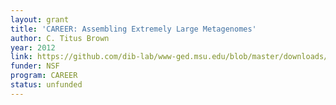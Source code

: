 ```yaml
---
layout: grant
title: 'CAREER: Assembling Extremely Large Metagenomes'
author: C. Titus Brown
year: 2012
link: https://github.com/dib-lab/www-ged.msu.edu/blob/master/downloads/2012-career-nsf-final.pdf
funder: NSF
program: CAREER
status: unfunded
---
```

